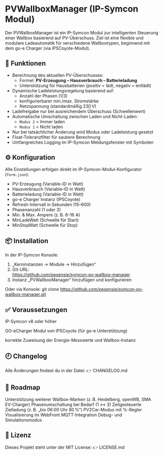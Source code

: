# PVWallboxManager (IP-Symcon Modul)

Der PVWallboxManager ist ein IP-Symcon Modul zur intelligenten Steuerung einer Wallbox basierend auf PV-Überschuss. Ziel ist eine flexible und modulare Ladeautomatik für verschiedene Wallboxtypen, beginnend mit dem go-e Charger (via IPSCoyote-Modul).

## 🔧 Funktionen

- Berechnung des aktuellen PV-Überschusses:
  - Formel: **PV-Erzeugung – Hausverbrauch – Batterieladung**
  - Unterstützung für Hausbatterien (positiv = lädt, negativ = entlädt)
- Dynamische Ladeleistungsregelung basierend auf:
  - Anzahl der Phasen (1/3)
  - konfigurierbarer min./max. Stromstärke
  - Netzspannung (standardmäßig 230 V)
- Ladefreigabe nur bei ausreichendem Überschuss (Schwellenwert)
- Automatische Umschaltung zwischen Laden und Nicht-Laden:
  - `Modus 2` = Immer laden
  - `Modus 1` = Nicht laden
- Nur bei tatsächlicher Änderung wird Modus oder Ladeleistung gesetzt
- Float-Toleranzfilter für saubere Berechnung
- Umfangreiches Logging im IP-Symcon Meldungsfenster mit Symbolen

## ⚙️ Konfiguration

Alle Einstellungen erfolgen direkt im IP-Symcon-Modul-Konfigurator (`form.json`):

- PV-Erzeugung (Variable-ID in Watt)
- Hausverbrauch (Variable-ID in Watt)
- Batterieladung (Variable-ID in Watt)
- go-e Charger Instanz (IPSCoyote)
- Refresh-Intervall in Sekunden (15–600)
- Phasenanzahl (1 oder 3)
- Min. & Max. Ampere (z. B. 6–16 A)
- MinLadeWatt (Schwelle für Start)
- MinStopWatt (Schwelle für Stop)

## 📦 Installation

In der IP-Symcon Konsole:

1. „Kerninstanzen → Module → Hinzufügen“
2. Git-URL:  
https://github.com/pesensie/symcon-pv-wallbox-manager
3. Instanz „PVWallboxManager“ hinzufügen und konfigurieren

Oder via Konsole:
git clone https://github.com/pesensie/symcon-pv-wallbox-manager.git

## ✅ Voraussetzungen
IP-Symcon v8 oder höher

GO-eCharger Modul von IPSCoyote (für go-e Unterstützung)

korrekte Zuweisung der Energie-Messwerte und Wallbox-Instanz

## 🕘 Changelog
Alle Änderungen findest du in der Datei:
👉 CHANGELOG.md

## 🚀 Roadmap
Unterstützung weiterer Wallbox-Marken (z. B. Heidelberg, openWB, SMA EV-Charger)
Phasenumschaltung bei Bedarf (1 ↔ 3)
Zeitgesteuerte Zielladung (z. B. „bis 06:00 Uhr 80 %“)
PV2Car-Modus mit %-Regler
Visualisierung im WebFront
MQTT-Integration
Debug- und Simulationsmodus

## 📄 Lizenz
Dieses Projekt steht unter der MIT License:
👉 LICENSE.md
